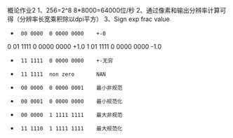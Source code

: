 概论作业2
1、256=2^8 8*8000=64000位/秒
2、通过像素和输出分辨率计算可得（分辨率长宽乘积除以dpi平方）
3、Sign     exp      frac          value
   *      00 0000  0 0000 0000    +-0
   0      01 1111  0 0000 0000    +1.0
   1      01 1111  0 0000 0000    -1.0
   *      11 1111  0 0000 0000    +-无穷
   *      11 1111  non zero       NAN
   *      00 0000  0 0000 0001    最小非规范
   *      00 0001  0 0000 0000    最小规范化
   *      00 0000  1 1111 1111    最大非规范
   *      11 1110  1 1111 1111    最大规范化
